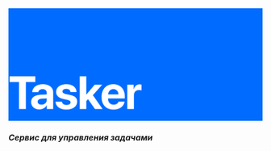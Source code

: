<img src="assets/all-images/Top-logo.svg" alt="Image" width="800" style="display: block; margin: 0 auto" />

### ___Сервис для управления задачами___